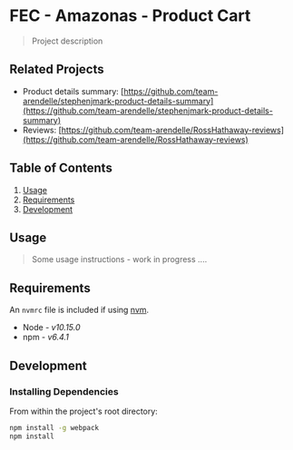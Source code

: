 # FEC - Amazonas - Product Cart

> Project description

## Related Projects

  - Product details summary: [https://github.com/team-arendelle/stephenjmark-product-details-summary](https://github.com/team-arendelle/stephenjmark-product-details-summary)
  - Reviews: [https://github.com/team-arendelle/RossHathaway-reviews](https://github.com/team-arendelle/RossHathaway-reviews)

## Table of Contents

1. [Usage](#Usage)
1. [Requirements](#requirements)
1. [Development](#development)

## Usage

> Some usage instructions - work in progress ....

## Requirements

An `nvmrc` file is included if using [nvm](https://github.com/creationix/nvm).

- Node - *v10.15.0* 
- npm - *v6.4.1*

## Development

### Installing Dependencies

From within the project's root directory:

```sh
npm install -g webpack
npm install
```

